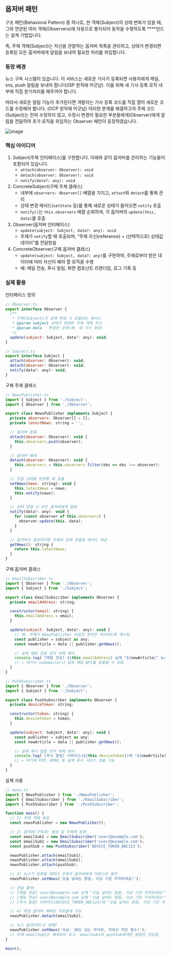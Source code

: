 ## 옵저버 패턴

구조 패턴(Behavioral Pattern) 중 하나로, 한 객체(Subject)의 상태 변화가 있을 때, 그와 연관된 여러 객체(Observers)에 자동으로 통지되어 동작을 수행하도록 ****만드는 설계 기법입니다.

즉, 주체 객체(Subject)는 자신을 관찰하는 옵저버 목록을 관리하고, 상태가 변경되면 등록된 모든 옵저버에게 알림을 보내어 필요한 처리를 위임합니다.

### 등장 배경

뉴스 구독 시스템이 있습니다. 이 서비스는 새로운 기사가 등록되면 사용자에게 메일, sns, push 알림을 보내야 합니다(ISP 원칙에 어긋남). 이를 위해 새 기사 등록 로직 내부에 직접 분기처리를 해주어야 합니다.

따라서 새로운 알림 기능이 추가된다면 개발자는 기사 등록 코드를 직접 열어 새로운 코드를 수정해야 합니다. (OCP 원칙에 어긋남) 이러한 문제를 해결하고자 주체 코드(Subject)는 전혀 수정하지 않고, 수정시 변경이 필요한 부분들에게(Observer)에게 알림을 전달하여 추가 로직을 위임하는 Observer 패턴이 등장하였습니다.

![image](https://github.com/user-attachments/assets/d9a37bec-9757-4e66-b22a-99f8936d477f)


### 핵심 아이디어

1. Subject(주체 인터페이스)를 구현합니다. 아래와 같이 옵저버를 관리하는 기능들이 포함되어 있습니다.
    - `attach(observer: Observer): void`
    - `detach(observer: Observer): void`
    - `notify(data?: any): void`
2. ConcreteSubject(구체 주체 클래스)
    - 내부에 `observers: Observer[]` 배열을 가지고, `attach`와 `detach`를 통해 관리
    - 상태 변경 메서드(`setState` 등)를 통해 새로운 상태가 들어오면 `notify` 호출
    - `notify()`는 `this.observers` 배열 순회하며, 각 옵저버의 `update(this, data)`를 호출
3. Observer(옵저버 인터페이스)
    - `update(subject: Subject, data?: any): void`
    - 주체가 `notify`할 때 호출되며, “주체 자신(reference) + (선택적으로) 상태값 데이터”를 전달받음
4. ConcreteObserver(구체 옵저버 클래스)
    - `update(subject: Subject, data?: any)`를 구현하여, 주체로부터 받은 데이터에 따라 자신이 해야 할 로직을 수행
    - 예: 메일 전송, 푸시 알림, 화면 컴포넌트 리렌더링, 로그 기록 등

### 실제 활용

인터페이스 정의

```jsx
// Observer.ts
export interface Observer {
  /**
   * 주체(Subject)가 상태 변경 시 호출되는 메서드
   * @param subject 상태가 변경된 주체 객체 자신
   * @param data   변경된 상태(예: 새 기사 정보)
   */
  update(subject: Subject, data?: any): void;
}

// Subject.ts
export interface Subject {
  attach(observer: Observer): void;
  detach(observer: Observer): void;
  notify(data?: any): void;
}
```

구체 주제 클래스

```jsx
// NewsPublisher.ts
import { Subject } from './Subject';
import { Observer } from './Observer';

export class NewsPublisher implements Subject {
  private observers: Observer[] = [];
  private latestNews: string = '';

  // 옵저버 등록
  attach(observer: Observer): void {
    this.observers.push(observer);
  }

  // 옵저버 해제
  detach(observer: Observer): void {
    this.observers = this.observers.filter(obs => obs !== observer);
  }

  // 직접 상태를 변경할 때 호출
  setNews(news: string): void {
    this.latestNews = news;
    this.notify(news);
  }

  // 상태 변경 시 모든 옵저버에게 알림
  notify(data?: any): void {
    for (const observer of this.observers) {
      observer.update(this, data);
    }
  }

  // 옵저버가 필요하다면 주체의 상태 호출용 메서드 제공
  getNews(): string {
    return this.latestNews;
  }
}
```

구체 옵저버 클래스

```jsx
// EmailSubscriber.ts
import { Observer } from './Observer';
import { Subject } from './Subject';

export class EmailSubscriber implements Observer {
  private emailAddress: string;

  constructor(email: string) {
    this.emailAddress = email;
  }

  update(subject: Subject, data?: any): void {
    // 예: 주체가 NewsPublisher 타입인 경우만 처리하도록 캐스팅
    const publisher = subject as any;
    const newArticle = data || publisher.getNews();

    // 실제 메일 전송 로직 대체 예시
    console.log(`[메일 전송] ${this.emailAddress} 님께 "${newArticle}" 뉴스 발송 완료`);
    // → 여기서 nodemailer나 실제 메일 API를 호출할 수 있음
  }
}

// PushSubscriber.ts
import { Observer } from './Observer';
import { Subject } from './Subject';

export class PushSubscriber implements Observer {
  private deviceToken: string;

  constructor(token: string) {
    this.deviceToken = token;
  }

  update(subject: Subject, data?: any): void {
    const publisher = subject as any;
    const newArticle = data || publisher.getNews();

    // 실제 푸시 알림 로직 대체 예시
    console.log(`[푸시 알림] 디바이스(${this.deviceToken})에 "${newArticle}" 푸시 전송 완료`);
    // → 여기에 FCM, APNS 등 실제 푸시 서비스 호출 가능
  }
}
```

실제 사용 

```jsx
// main.ts
import { NewsPublisher } from './NewsPublisher';
import { EmailSubscriber } from './EmailSubscriber';
import { PushSubscriber } from './PushSubscriber';

function main() {
  // 1) 주체 객체 생성
  const newsPublisher = new NewsPublisher();

  // 2) 옵저버(구독자) 생성 및 주체에 등록
  const emailSub1 = new EmailSubscriber('user1@example.com');
  const emailSub2 = new EmailSubscriber('user2@example.com');
  const pushSub = new PushSubscriber('DEVICE_TOKEN_ABC123');

  newsPublisher.attach(emailSub1);
  newsPublisher.attach(emailSub2);
  newsPublisher.attach(pushSub);

  // 3) 뉴스가 등록될 때마다 주체가 옵저버에게 자동으로 통지
  newsPublisher.setNews('오늘 날씨는 맑음, 이상 기온 주의하세요!');

  // 콘솔 출력:
  // [메일 전송] user1@example.com 님께 "오늘 날씨는 맑음, 이상 기온 주의하세요!" 뉴스 발송 완료
  // [메일 전송] user2@example.com 님께 "오늘 날씨는 맑음, 이상 기온 주의하세요!" 뉴스 발송 완료
  // [푸시 알림] 디바이스(DEVICE_TOKEN_ABC123)에 "오늘 날씨는 맑음, 이상 기온 주의하세요!" 푸시 전송 완료

  // 4) 특정 옵저버 해제도 자유롭게 가능
  newsPublisher.detach(emailSub2);

  // 뉴스 업데이트(두 번째)
  newsPublisher.setNews('속보: 30도 넘는 무더위, 자외선 차단 필수!');
  // 이제 emailSub2는 해제되어 있고, emailSub1와 pushSub에게만 알림이 전송됨
}

main();
```
